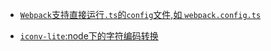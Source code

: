 + [`Webpack`支持直接运行`.ts`的`config`文件,如 `webpack.config.ts`](https://stackoverflow.com/questions/40075269/is-it-possible-to-write-webpack-config-in-typescript/41137188#41137188)

+ [`iconv-lite`:node下的字符编码转换](https://github.com/ashtuchkin/iconv-lite)
